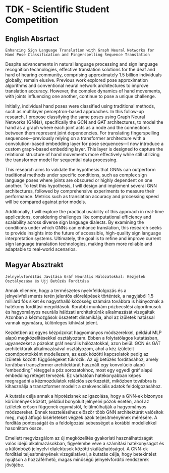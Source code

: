 # TDK - Scientific Student Competition

## English Absrtact

`Enhancing Sign Language Translation with Graph Neural Networks for Hand Pose Classification and Fingerspelling Sequence Translation`

Despite advancements in natural language processing and sign language recognition technologies, effective translation solutions for the deaf and hard of hearing community, comprising approximately 1.5 billion individuals globally, remain elusive. Previous work explored pose approximation algorithms and conventional neural network architectures to improve translation accuracy. However, the complex dynamics of hand movements, with joints influencing one another, continue to pose a unique challenge.

Initially, individual hand poses were classified using traditional methods, such as multilayer perceptron-based approaches. In this follow-up research, I propose classifying the same poses using Graph Neural Networks (GNNs), specifically the GCN and GAT architectures, to model the hand as a graph where each joint acts as a node and the connections between them represent joint dependencies. For translating fingerspelling sequences—previously relying on a transformer architecture with a convolution-based embedding layer for pose sequences—I now introduce a custom graph-based embedding layer. This layer is designed to capture the relational structure of hand movements more effectively while still utilizing the transformer model for sequential data processing.

This research aims to validate the hypothesis that GNNs can outperform traditional methods under specific conditions, such as complex sign language poses where joints are obscured or highly dependent on one another. To test this hypothesis, I will design and implement several GNN architectures, followed by comprehensive experiments to measure their performance. Metrics such as translation accuracy and processing speed will be compared against prior models.

Additionally, I will explore the practical usability of this approach in real-time applications, considering challenges like computational efficiency and scalability across diverse sign language dialects. By examining the conditions under which GNNs can enhance translation, this research seeks to provide insights into the future of accessible, high-quality sign language interpretation systems. Ultimately, the goal is to refine and improve current sign language translation technologies, making them more reliable and adaptable to real-world scenarios.

## Magyar Absztrakt

`Jelnyelvfordítás Javítása Gráf Neurális Hálózatokkal: Kézjelek Osztályozása és Ujj Betűzés Fordítása`

Annak ellenére, hogy a természetes nyelvfeldolgozás és a jelnyelvfelismerés terén jelentős előrelépések történtek, a nagyjából 1,5 milliárd fős siket és nagyothalló közösség számára továbbra is hiányoznak a hatékony fordítási megoldások. Korábbi munkám pózbecslési algoritmusok és hagyományos neurális hálózati architektúrák alkalmazását vizsgálták Azonban a kézmozgások összetett dinamikája, ahol az ízületek hatással vannak egymásra, különleges kihívást jelent.

Kezdetben az egyes kézpózokat hagyományos módszerekkel, például MLP alapú megközelítésekkel osztályoztam. Ebben a folytatólagos kutatásban, ugyanezeket a pózokat gráf neurális hálózatokkal, azon belül: GCN és GAT architektúrák alkalmazásával osztályozom, ahol a kéz ízületeit csomópontokként modellezem, az ezek közötti kapcsolatok pedig az ízületek közötti függőségeket tükrözik. Az ujj betűzés fordításához, amely korábban transzformer architektúrát használt egy konvolúció alapú “embedding” réteggel a póz sorozatokhoz, most egy egyedi gráf alapú embedding réteget tervezek. Ez várhatóan hatékonyabban képes megragadni a kézmozdulatok relációs szerkezetét, miközben továbbra is kihasználja a transzformer modellt a szekvenciális adatok feldolgozásához.

A kutatás célja annak a hipotézisnek az igazolása, hogy a GNN-ek bizonyos körülmények között, például bonyolult jelnyelvi pózok esetén, ahol az ízületek erősen függenek egymástól, felülmúlhatják a hagyományos módszereket. Ennek teszteléséhez először több GNN architektúrát valósítok meg, majd átfogó kísérleteket végzek azok teljesítményének mérésére. A fordítás pontosságát és a feldolgozási sebességet a korábbi modellekkel hasonlítom össze.

Emellett megvizsgálom az új megközelítés gyakorlati használhatóságát valós idejű alkalmazásokban, figyelembe véve a számítási hatékonyságot és a különböző jelnyelvi dialektusok közötti skálázhatóságot. A GNN-ek fordítási teljesítményének vizsgálatával, a kutatás célja, hogy betekintést nyújtson a hozzáférhető, magas minőségű jelnyelvfordító rendszerek jövőjébe.
